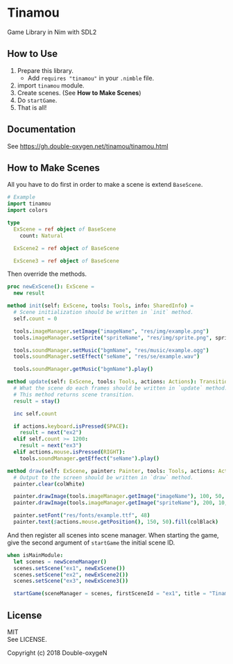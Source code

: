 # Tinamou

Game Library in Nim with SDL2

## How to Use

1. Prepare this library.
    - Add `requires "tinamou"` in your `.nimble` file.
1. import `tinamou` module.
1. Create scenes. (See **How to Make Scenes**)
1. Do `startGame`.
1. That is all!

## Documentation

See https://gh.double-oxygen.net/tinamou/tinamou.html

## How to Make Scenes

All you have to do first in order to make a scene is extend `BaseScene`.

```nim
# Example
import tinamou
import colors

type
  ExScene = ref object of BaseScene
    count: Natural

  ExScene2 = ref object of BaseScene

  ExScene3 = ref object of BaseScene

```

Then override the methods.

```nim
proc newExScene(): ExScene =
  new result

method init(self: ExScene, tools: Tools, info: SharedInfo) =
  # Scene initialization should be written in `init` method.
  self.count = 0

  tools.imageManager.setImage("imageName", "res/img/example.png")
  tools.imageManager.setSprite("spriteName", "res/img/sprite.png", spriteWidth = 32, spriteHeight = 32)

  tools.soundManager.setMusic("bgmName", "res/music/example.ogg")
  tools.soundManager.setEffect("seName", "res/se/example.wav")

  tools.soundManager.getMusic("bgmName").play()

method update(self: ExScene, tools: Tools, actions: Actions): Transition =
  # What the scene do each frames should be written in `update` method.
  # This method returns scene transition.
  result = stay()

  inc self.count

  if actions.keyboard.isPressed(SPACE):
    result = next("ex2")
  elif self.count >= 1200:
    result = next("ex3")
  elif actions.mouse.isPressed(RIGHT):
    tools.soundManager.getEffect("seName").play()

method draw(self: ExScene, painter: Painter, tools: Tools, actions: Actions) =
  # Output to the screen should be written in `draw` method.
  painter.clear(colWhite)

  painter.drawImage(tools.imageManager.getImage("imageName"), 100, 50, 100, 80)
  painter.drawImage(tools.imageManager.getImage("spriteName"), 200, 10, spriteNum = 2)

  painter.setFont("res/fonts/example.ttf", 48)
  painter.text($actions.mouse.getPosition(), 150, 50).fill(colBlack)

```

And then register all scenes into scene manager.
When starting the game, give the second argument of `startGame` the initial scene ID.

```nim
when isMainModule:
  let scenes = newSceneManager()
  scenes.setScene("ex1", newExScene())
  scenes.setScene("ex2", newExScene2())
  scenes.setScene("ex3", newExScene3())

  startGame(sceneManager = scenes, firstSceneId = "ex1", title = "Tinamou Example", width = 1200, height = 800, showFPS = true)

```

## License

MIT  
See LICENSE.

Copyright (c) 2018 Double-oxygeN
